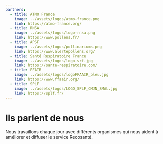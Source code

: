 ```yaml
---
partners:
  - title: ATMO France
    image: ../assets/logos/atmo-france.png
    link: https://atmo-france.org/
  - title: RNSA 
    image: ../assets/logos/logo-rnsa.png
    link: https://www.pollens.fr/
  - title: APSF 
    image: ../assets/logos/pollinariums.png
    link: https://www.alertepollens.org/
  - title: Santé Respiratoire France
    image: ../assets/logos/logo-srf.jpg
    link: https://sante-respiratoire.com/
  - title: FFAIR
    image: ../assets/logos/logoFFAAIR_bleu.jpg
    link: https://www.ffaair.org/ 
  - title: SPLF
    image: ../assets/logos/LOGO_SPLF_CMJN_SMAL.jpg
    link: https://splf.fr/
---
```


# Ils parlent de nous

Nous travaillons chaque jour avec différents organismes qui nous aident à améliorer et diffuser le service Recosanté. 

